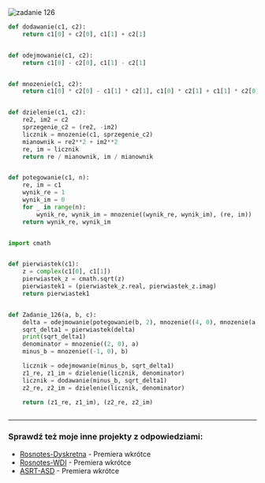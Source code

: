 <picture>
  <source srcset="../../srt/zbior_zadan/126.png" media="(prefers-color-scheme: light)">
  <source srcset="../../srt/zbior_zadan/black_126.png" media="(prefers-color-scheme: dark)">
  <img src="../../srt/zbior_zadan/black_126.png" alt="zadanie 126">
</picture>

```python
def dodawanie(c1, c2):
    return c1[0] + c2[0], c1[1] + c2[1]


def odejmowanie(c1, c2):
    return c1[0] - c2[0], c1[1] - c2[1]


def mnozenie(c1, c2):
    return c1[0] * c2[0] - c1[1] * c2[1], c1[0] * c2[1] + c1[1] * c2[0]


def dzielenie(c1, c2):
    re2, im2 = c2
    sprzegenie_c2 = (re2, -im2)
    licznik = mnozenie(c1, sprzegenie_c2)
    mianownik = re2**2 + im2**2
    re, im = licznik
    return re / mianownik, im / mianownik


def potegowanie(c1, n):
    re, im = c1
    wynik_re = 1
    wynik_im = 0
    for _ in range(n):
        wynik_re, wynik_im = mnozenie((wynik_re, wynik_im), (re, im))
    return wynik_re, wynik_im


import cmath


def pierwiastek(c1):
    z = complex(c1[0], c1[1])
    pierwiastek_z = cmath.sqrt(z)
    pierwiastek1 = (pierwiastek_z.real, pierwiastek_z.imag)
    return pierwiastek1


def Zadanie_126(a, b, c):
    delta = odejmowanie(potegowanie(b, 2), mnozenie((4, 0), mnozenie(a, c)))
    sqrt_delta1 = pierwiastek(delta)
    print(sqrt_delta1)
    denominator = mnozenie((2, 0), a)
    minus_b = mnozenie((-1, 0), b)

    licznik = odejmowanie(minus_b, sqrt_delta1)
    z1_re, z1_im = dzielenie(licznik, denominator)
    licznik = dodawanie(minus_b, sqrt_delta1)
    z2_re, z2_im = dzielenie(licznik, denominator)

    return (z1_re, z1_im), (z2_re, z2_im)



```

---
### Sprawdź też moje inne projekty z odpowiedziami:
- [Rosnotes-Dyskretna](https://github.com/kamilGie/Rosnotes-Dyskretna) - Premiera wkrótce
- [Rosnotes-WDI](https://github.com/kamilGie/Rosnotes-WDI) - Premiera wkrótce
- [ASRT-ASD](https://github.com/kamilGie/Rosnotes-Dyskretna) - Premiera wkrótce
